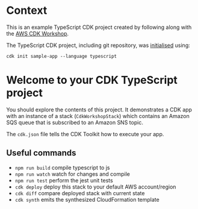 # Context

This is an example TypeScript CDK project created by following along with the <a href="https://cdkworkshop.com" target="_blank">AWS CDK Workshop</a>.

The TypeScript CDK project, including git repository, was <a href="https://cdkworkshop.com/20-typescript/20-create-project/100-cdk-init.html#cdk-init" target="_blank">initialised</a> using:

    cdk init sample-app --language typescript

# Welcome to your CDK TypeScript project

You should explore the contents of this project. It demonstrates a CDK app with an instance of a stack (`CdkWorkshopStack`)
which contains an Amazon SQS queue that is subscribed to an Amazon SNS topic.

The `cdk.json` file tells the CDK Toolkit how to execute your app.

## Useful commands

* `npm run build`   compile typescript to js
* `npm run watch`   watch for changes and compile
* `npm run test`    perform the jest unit tests
* `cdk deploy`      deploy this stack to your default AWS account/region
* `cdk diff`        compare deployed stack with current state
* `cdk synth`       emits the synthesized CloudFormation template
